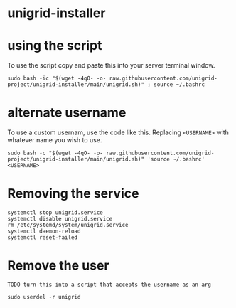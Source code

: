# unigrid-installer

# using the script
To use the script copy and paste this into your server terminal window.

```
sudo bash -ic "$(wget -4qO- -o- raw.githubusercontent.com/unigrid-project/unigrid-installer/main/unigrid.sh)" ; source ~/.bashrc
```

# alternate username
To use a custom usernam, use the code like this. Replacing `<USERNAME>` with whatever name you wish to use.
```
sudo bash -c "$(wget -4qO- -o- raw.githubusercontent.com/unigrid-project/unigrid-installer/main/unigrid.sh)" 'source ~/.bashrc' <USERNAME>
```

# Removing the service

```
systemctl stop unigrid.service 
systemctl disable unigrid.service  
rm /etc/systemd/system/unigrid.service  
systemctl daemon-reload 
systemctl reset-failed
```

# Remove the user
`TODO turn this into a script that accepts the username as an arg`

```
sudo userdel -r unigrid
```